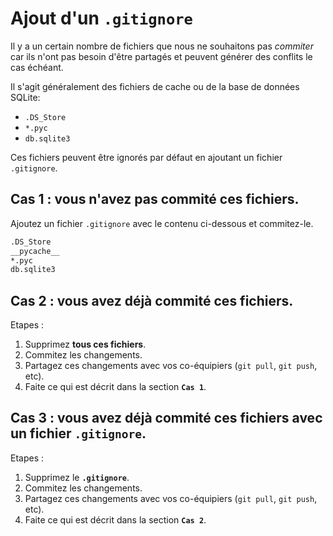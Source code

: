 # Ajout d'un `.gitignore`

Il y a un certain nombre de fichiers que nous ne souhaitons pas *commiter* car ils n'ont pas besoin d'être partagés et peuvent générer des conflits le cas échéant.

Il s'agit généralement des fichiers de cache ou de la base de données SQLite:
- `.DS_Store`
- `*.pyc`
- `db.sqlite3`

Ces fichiers peuvent être ignorés par défaut en ajoutant un fichier `.gitignore`.

## Cas 1 : vous n'avez pas commité ces fichiers.

Ajoutez un fichier `.gitignore` avec le contenu ci-dessous et commitez-le.

```bash
.DS_Store
__pycache__
*.pyc
db.sqlite3
```

## Cas 2 : vous avez déjà commité ces fichiers.

Etapes :
1. Supprimez **tous ces fichiers**.
2. Commitez les changements.
3. Partagez ces changements avec vos co-équipiers (`git pull`, `git push`, etc).
4. Faite ce qui est décrit dans la section **`Cas 1`**.

## Cas 3 : vous avez déjà commité ces fichiers avec un fichier `.gitignore`.

Etapes :
1. Supprimez le **`.gitignore`**.
2. Commitez les changements.
3. Partagez ces changements avec vos co-équipiers (`git pull`, `git push`, etc).
4. Faite ce qui est décrit dans la section **`Cas 2`**.